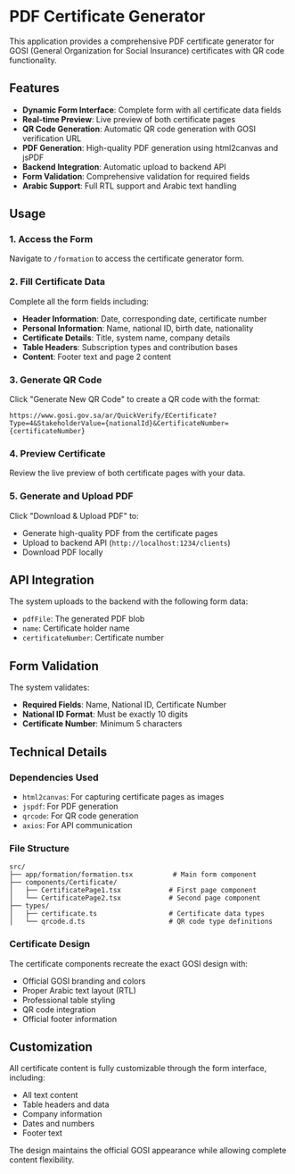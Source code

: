 # PDF Certificate Generator

This application provides a comprehensive PDF certificate generator for GOSI (General Organization for Social Insurance) certificates with QR code functionality.

## Features

- **Dynamic Form Interface**: Complete form with all certificate data fields
- **Real-time Preview**: Live preview of both certificate pages
- **QR Code Generation**: Automatic QR code generation with GOSI verification URL
- **PDF Generation**: High-quality PDF generation using html2canvas and jsPDF
- **Backend Integration**: Automatic upload to backend API
- **Form Validation**: Comprehensive validation for required fields
- **Arabic Support**: Full RTL support and Arabic text handling

## Usage

### 1. Access the Form

Navigate to `/formation` to access the certificate generator form.

### 2. Fill Certificate Data

Complete all the form fields including:

- **Header Information**: Date, corresponding date, certificate number
- **Personal Information**: Name, national ID, birth date, nationality
- **Certificate Details**: Title, system name, company details
- **Table Headers**: Subscription types and contribution bases
- **Content**: Footer text and page 2 content

### 3. Generate QR Code

Click "Generate New QR Code" to create a QR code with the format:

```
https://www.gosi.gov.sa/ar/QuickVerify/ECertificate?Type=4&StakeholderValue={nationalId}&CertificateNumber={certificateNumber}
```

### 4. Preview Certificate

Review the live preview of both certificate pages with your data.

### 5. Generate and Upload PDF

Click "Download & Upload PDF" to:

- Generate high-quality PDF from the certificate pages
- Upload to backend API (`http://localhost:1234/clients`)
- Download PDF locally

## API Integration

The system uploads to the backend with the following form data:

- `pdfFile`: The generated PDF blob
- `name`: Certificate holder name
- `certificateNumber`: Certificate number

## Form Validation

The system validates:

- **Required Fields**: Name, National ID, Certificate Number
- **National ID Format**: Must be exactly 10 digits
- **Certificate Number**: Minimum 5 characters

## Technical Details

### Dependencies Used

- `html2canvas`: For capturing certificate pages as images
- `jspdf`: For PDF generation
- `qrcode`: For QR code generation
- `axios`: For API communication

### File Structure

```
src/
├── app/formation/formation.tsx          # Main form component
├── components/Certificate/
│   ├── CertificatePage1.tsx            # First page component
│   └── CertificatePage2.tsx            # Second page component
├── types/
│   ├── certificate.ts                  # Certificate data types
│   └── qrcode.d.ts                     # QR code type definitions
```

### Certificate Design

The certificate components recreate the exact GOSI design with:

- Official GOSI branding and colors
- Proper Arabic text layout (RTL)
- Professional table styling
- QR code integration
- Official footer information

## Customization

All certificate content is fully customizable through the form interface, including:

- All text content
- Table headers and data
- Company information
- Dates and numbers
- Footer text

The design maintains the official GOSI appearance while allowing complete content flexibility.

